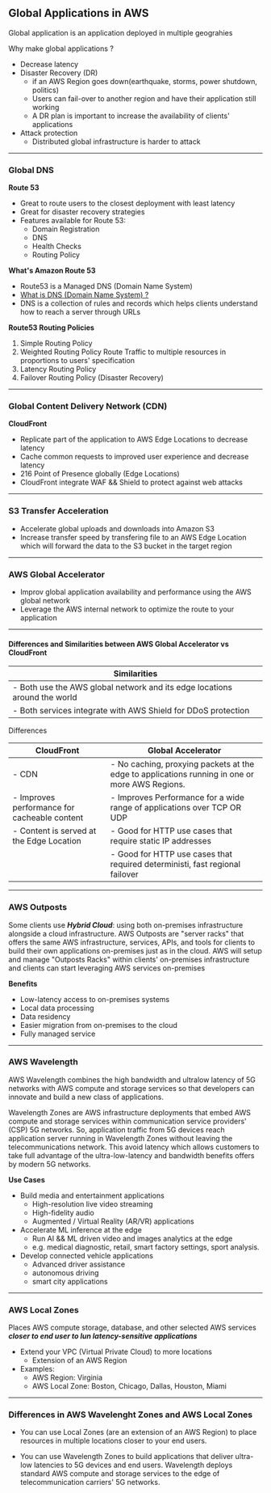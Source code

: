 ## Global Applications in AWS
Global application is an application deployed in multiple geograhies

Why make global applications ?
- Decrease latency
- Disaster Recovery (DR)
	- if an AWS Region goes down(earthquake, storms, power shutdown, politics)
	- Users can fail-over to another region and have their application still working
	- A DR plan is important to increase the availability of clients' applications
- Attack protection
	- Distributed global infrastructure is harder to attack

---
### Global DNS
**Route 53**
- Great to route users to the closest deployment with least latency
- Great for disaster recovery strategies
- Features available for Route 53:
	- Domain Registration
	- DNS
	- Health Checks
	- Routing Policy

**What's Amazon Route 53**
- Route53 is a Managed DNS (Domain Name System)
- [What is DNS (Domain Name System) ?](https://www.youtube.com/watch?v=nyH0nYhMW9M)
- DNS is a collection of rules and records which helps clients understand how to reach a server through URLs

**Route53 Routing Policies**

1. Simple Routing Policy
2. Weighted Routing Policy
	Route Traffic to multiple resources in proportions to users' specification
3. Latency Routing Policy
4. Failover Routing Policy (Disaster Recovery)

---
### Global Content Delivery Network (CDN)
**CloudFront**
- Replicate part of the application to AWS Edge Locations to decrease latency
- Cache common requests to improved user experience and decrease latency
- 216 Point of Presence globally (Edge Locations)
- CloudFront integrate WAF && Shield to protect against web attacks

---

### S3 Transfer Acceleration
- Accelerate global uploads and downloads into Amazon S3
- Increase transfer speed by transfering file to an AWS Edge Location which will forward the data to the S3 bucket in the target region

--- 

### AWS Global Accelerator
- Improv global application availability and performance using the AWS global network
- Leverage the AWS internal network to optimize the route to your application

---

#### Differences and Similarities between AWS Global Accelerator vs CloudFront
|Similarities                                                               |
|---------------------------------------------------------------------------|
| - Both use the AWS global network and its edge locations around the world |
| - Both services integrate with AWS Shield for DDoS protection             |

Differences  

| CloudFront                                   | Global Accelerator                     |
|----------------------------------------------|-----------------------------------------|
| - CDN                                        | - No caching, proxying packets at the edge to applications running in one or more AWS Regions. |
| - Improves performance for cacheable content | - Improves Performance for a wide range of applications over TCP OR UDP |
| - Content is served at the Edge Location     | - Good for HTTP use cases that require static IP addresses |
|                                              | - Good for HTTP use cases that required deterministi, fast regional failover |

---

### AWS Outposts

Some clients use ***Hybrid Cloud***: using both on-premises infrastructure alongside a cloud infrastructure.
AWS Outposts are "server racks" that offers the same AWS infrastructure, services, APIs, and tools for clients to build their own applications on-premises just as in the cloud.
AWS will setup and manage "Outposts Racks" within clients' on-premises infrastructure and clients can start leveraging AWS services on-premises

**Benefits**
- Low-latency access to on-premises systems
- Local data processing
- Data residency 
- Easier migration from on-premises to the cloud
- Fully managed service

---

### AWS Wavelength
AWS Wavelength combines the high bandwidth and ultralow latency of 5G networks with AWS compute and storage services so that developers can innovate and build a new class of applications.

Wavelength Zones are AWS infrastructure deployments that embed AWS compute and storage services within communication service providers' (CSP) 5G networks.
So, application traffic from 5G devices reach application server running in Wavelength Zones without leaving the telecommunications network.
This avoid latency which allows customers to take full advantage of the ultra-low-latency and bandwidth benefits offers by modern 5G networks.

**Use Cases**
- Build media and entertainment applications
	- High-resolution live video streaming
	- High-fidelity audio
	- Augmented / Virtual Reality (AR/VR) applications
- Accelerate ML inference at the edge
	- Run AI && ML driven video and images analytics at the edge 
	- e.g. medical diagnostic, retail, smart factory settings, sport analysis.
- Develop connected vehicle applications
	- Advanced driver assistance
	- autonomous driving
	- smart city applications

---

### AWS Local Zones
Places AWS compute storage, database, and other selected AWS services ***closer to end user to lun latency-sensitive applications***
- Extend your VPC (Virtual Private Cloud) to more locations
	- Extension of an AWS Region
- Examples:
	- AWS Region: Virginia
	- AWS Local Zone: Boston, Chicago, Dallas, Houston, Miami

---
### Differences in AWS Wavelenght Zones and AWS Local Zones

- You can use Local Zones (are an extension of an AWS Region) to place resources in multiple locations closer to your end users.

- You can use Wavelength Zones to build applications that deliver ultra-low latencies to 5G devices and end users. Wavelength deploys standard AWS compute and storage services to the edge of telecommunication carriers' 5G networks.